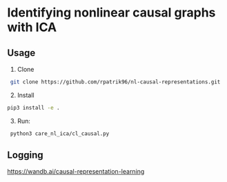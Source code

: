 # Identifying nonlinear causal graphs with ICA

## Usage 

1. Clone
```bash
 git clone https://github.com/rpatrik96/nl-causal-representations.git
```

2. Install
```bash
pip3 install -e .
```

3. Run:
```bash
 python3 care_nl_ica/cl_causal.py
```

## Logging
https://wandb.ai/causal-representation-learning